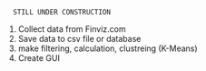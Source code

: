       STILL UNDER CONSTRUCTION  

1) Collect data from Finviz.com
2) Save data to csv file or database
3) make filtering, calculation, clustreing (K-Means)
4) Create GUI
